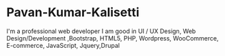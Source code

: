 # Pavan-Kumar-Kalisetti
 I'm a professional web developer I am good in  UI / UX Design, Web Design/Development ,Bootstrap, HTML5, PHP, Wordpress, WooCommerce, E-commerce, JavaScript, Jquery,Drupal
